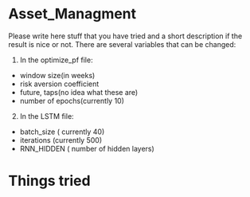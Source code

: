 # Asset_Managment

Please write here stuff that you have tried and a short description if the result is nice or not.
There are several variables that can be changed:
1. In the optimize_pf file:
- window size(in weeks)
- risk aversion coefficient
- future, taps(no idea what these are)
- number of epochs(currently 10)
2. In the LSTM file:
- batch_size ( currently 40)
- iterations (currently 500)
- RNN_HIDDEN ( number of hidden layers)



# Things tried
